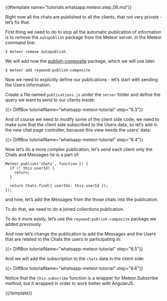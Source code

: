 {{#template name="tutorials.whatsapp.meteor.step_06.md"}}

Right now all the chats are published to all the clients. that not very private - let’s fix that.

First thing we need to do to stop all the automatic publication of information is to remove the `autopublish` package from the Meteor server. in the Meteor command line:

    $ meteor remove autopublish

We will add now the [publish-composite](https://atmospherejs.com/reywood/publish-composite) package, which we will use later.

    $ meteor add reywood:publish-composite

Now we need to explicitly define our publications - let’s start with sending the Users information.

Create a file named `publications.js` under the `server` folder and define the query we want to send to our clients inside:

{{> DiffBox tutorialName="whatsapp-meteor-tutorial" step="6.3"}}

And of course we need to modify some of the client side code, we need to make sure that the client side subscribed to the Users data, so let’s add in the new chat page controller, because this view needs the users’ data:

{{> DiffBox tutorialName="whatsapp-meteor-tutorial" step="6.4"}}

Now let’s do a more complex publication, let’s send each client only the Chats and Messages he is a part of:

    Meteor.publish('chats', function () {
      if (! this.userId) {
        return;
      }
    
      return Chats.find({ userIds: this.userId });
    });
    
and now, let’s add the Messages from the those chats into the publication.

To do that, we need to do a joined collections publication.

To do it more easily, let’s use the `reywood:publish-composite` package we added previously.

And now let’s change the publication to add the Messages and the Users that are related to the Chats the users in participating in:

{{> DiffBox tutorialName="whatsapp-meteor-tutorial" step="6.5"}}

And we will add the subscription to the `chats` data in the client side:

{{> DiffBox tutorialName="whatsapp-meteor-tutorial" step="6.6"}}

Notice that the `this.subscribe` function is a wrapper for Meteor.Subscribe method, but it wrapped in order to work better with AngularJS.

{{/template}}
